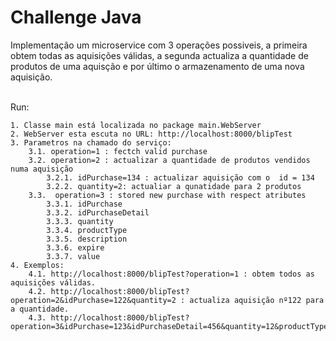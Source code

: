 Challenge Java
================================

Implementação um microservice com 3 operações possiveis, a primeira obtem todas as aquisições válidas, a segunda actualiza a quantidade de produtos de uma aquisção e por último o armazenamento de uma nova aquisição.  <br /><br />

Run:<br />

	1. Classe main está localizada no package main.WebServer 
	2. WebServer esta escuta no URL: http://localhost:8000/blipTest 
    3. Parametros na chamado do serviço: 
    	3.1. operation=1 : fectch valid purchase 
    	3.2. operation=2 : actualizar a quantidade de produtos vendidos numa aquisição 
    		3.2.1. idPurchase=134 : actualizar aquisição com o  id = 134 
    		3.2.2. quantity=2: actualiar a qunatidade para 2 produtos 
    	3.3.  operation=3 : stored new purchase with respect atributes
    		3.3.1. idPurchase
    		3.3.2. idPurchaseDetail
    		3.3.3. quantity
    		3.3.4. productType
    		3.3.5. description
    		3.3.6. expire
    		3.3.7. value
    4. Exemplos: 
    	4.1. http://localhost:8000/blipTest?operation=1 : obtem todos as aquisições válidas.
    	4.2. http://localhost:8000/blipTest?operation=2&idPurchase=122&quantity=2 : actualiza aquisição nº122 para a quantidade.
    	4.3. http://localhost:8000/blipTest?operation=3&idPurchase=123&idPurchaseDetail=456&quantity=12&productType=tipo&description=descricao&expire=20150203&value=45015 

    


